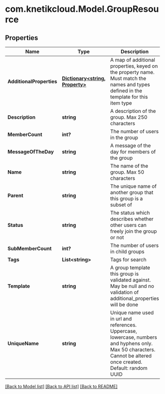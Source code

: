 # com.knetikcloud.Model.GroupResource
## Properties

Name | Type | Description | Notes
------------ | ------------- | ------------- | -------------
**AdditionalProperties** | [**Dictionary&lt;string, Property&gt;**](Property.md) | A map of additional properties, keyed on the property name.  Must match the names and types defined in the template for this item type | [optional] 
**Description** | **string** | A description of the group. Max 250 characters | [optional] 
**MemberCount** | **int?** | The number of users in the group | [optional] 
**MessageOfTheDay** | **string** | A message of the day for members of the group | [optional] 
**Name** | **string** | The name of the group. Max 50 characters | 
**Parent** | **string** | The unique name of another group that this group is a subset of | [optional] 
**Status** | **string** | The status which describes whether other users can freely join the group or not | 
**SubMemberCount** | **int?** | The number of users in child groups | [optional] 
**Tags** | **List&lt;string&gt;** | Tags for search | [optional] 
**Template** | **string** | A group template this group is validated against. May be null and no validation of additional_properties will be done | [optional] 
**UniqueName** | **string** | Unique name used in url and references. Uppercase, lowercase, numbers and hyphens only. Max 50 characters. Cannot be altered once created. Default: random UUID | [optional] 

[[Back to Model list]](../README.md#documentation-for-models) [[Back to API list]](../README.md#documentation-for-api-endpoints) [[Back to README]](../README.md)

